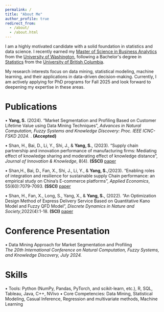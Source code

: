 ```yaml
---
permalink: /
title: "About Me"
author_profile: true
redirect_from: 
  - /about/
  - /about.html
---
```

I am a highly motivated candidate with a solid foundation in statistics and data science. I recently earned my [Master of Science in Business Analytics](https://foster.uw.edu/academics/degree-programs/master-science-business-analytics/) from the [University of Washington](https://www.washington.edu/), following a Bachelor's degree in [Statistics](https://www.stat.ubc.ca/) from the [University of British Columbia](https://www.ubc.ca/). 

My research interests focus on data mining, statistical modeling, machine learning, and their applications in data-driven decision-making. Currently, I am actively applying for PhD programs for Fall 2025 and look forward to deepening my expertise in these areas.

Publications
======
•	**Yang, S.** (2024). “Market Segmentation and Profiling Based on Customer Lifetime Value using Data Mining Techniques”, <i>Advances in Natural Computation, Fuzzy Systems and Knowledge Discovery: Proc. IEEE ICNC-FSKD 2024. </i>. **(Accepted)**  
 
• Shan, H., Bai, D., Li, Y., Shi, J., & **Yang, S.**, (2023). “Supply chain partnership and innovation performance of manufacturing firms: Mediating effect of knowledge sharing and moderating effect of knowledge distance”, <i>Journal of Innovation & Knowledge</i>, 8(4). **(SSCI)**  [paper](https://www.sciencedirect.com/science/article/pii/S2444569X23001270) 

• Shan,H., Bai, D., Fan, X., Shi, J., Li, Y., & **Yang, S.**,(2023). “Enabling roles of integration and resilience for sustainable supply Chain performance: an empirical study on China’s E-commerce platforms”, <i>Applied Economics</i>, 55(60):7079-7093. **(SSCI)**  [paper](https://www.tandfonline.com/doi/abs/10.1080/00036846.2023.2186354) 

• Shan, H., Fan, X., Long, S., Yang, X., & **Yang, S.**, (2022). “An Optimization Design Method of Express Delivery Service Based on Quantitative Kano Model and Fuzzy QFD Model”, <i>Discrete Dynamics in Nature and Society</i>,2022(4):1-18. **(SCI)** [paper](https://onlinelibrary.wiley.com/doi/full/10.1155/2022/5945908) 


Conference Presentation
======
• Data Mining Approach for Market Segmentation and Profiling  
    <i>The 20th International Conference on Natural Computation, Fuzzy Systems, and Knowledge Discovery, July 2024.</i>



Skills
======
•	Tools: Python (NumPy, Pandas, PyTorch, and scikit-learn, etc.), R, SQL, Tableau, Java, C++, NVivo
•	Core Competencies: Data Mining, Statistical Modeling, Casual Inference, Regression and multivariate methods, Machine Learning


